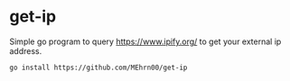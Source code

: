 # get-ip
Simple go program to query https://www.ipify.org/ to get your external ip address.  

`go install https://github.com/MEhrn00/get-ip`
